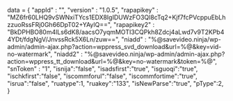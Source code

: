 <span id = 'versionData'>data = {
  "appId" : "",
  "version" : "1.0.5",
  "rapapikey" : "MZ6fr60LHQ9vSWNxiTYcs1EDX8IgIDUWzFO3Ql8cTq2+Kjf7fcPVcppuEbLhzzuoRssFRj0Gh66DpT02+YAylQ==",
  "rapapikey2" : "BkDPHBO80m4lLs6dK8/aacsO7yqmMOTI3CQPkh8Zdcj4aLwd7v9T2KPb44YDt/fdgNgV/JnvssRck5X6Ln/zuw==",
  "niadd" : "%@savevideo.ninja/wp-admin/admin-ajax.php?action=wppress_svd_download&url=%@&key=vid-no-watermark",
  "niadd2" : "%@savevideo.ninja/wp-admin/admin-ajax.php?action=wppress_tt_download&url=%@&key=no-watermark&token=%@",
  "snToken" : "1",
  "isnija":"false",
  "isadsfirst":"true",
  "isguoqi":"true",
  "ischkfirst":"false",
  "iscommforul":"false",
  "iscommfortime":"true",
  "isrua":"false",
  "ruatype":1,
  "ruakey":"133",
  "isNewParse":"true",
  "pType":2,
}</span>

